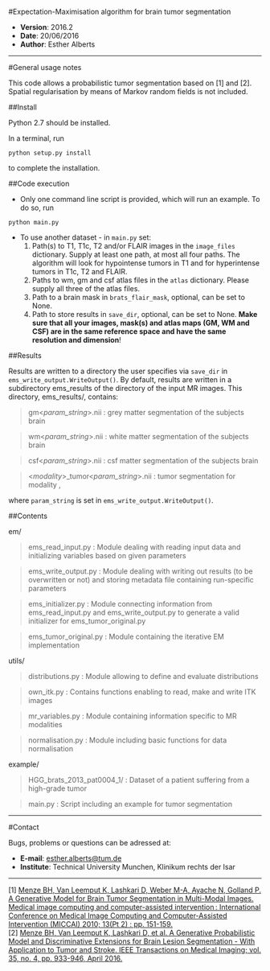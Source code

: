 #Expectation-Maximisation algorithm for brain tumor segmentation
 * **Version**: 2016.2  
 * **Date**: 20/06/2016  
 * **Author**: Esther Alberts

---
#General usage notes

This code allows a probabilistic tumor segmentation based on [1] and [2]. Spatial regularisation by means of Markov random fields is not included.
		
##Install

Python 2.7 should be installed. 

In a terminal, run
```
python setup.py install
```
to complete the installation.

##Code execution

  * Only one command line script is provided, which will run an example. To do so, run  
```
python main.py
```
  * To use another dataset - in `main.py` set:   
    1. Path(s) to T1, T1c, T2 and/or FLAIR images in the `image_files` dictionary. Supply at least one path, at most all four paths. The algorithm will look for hypointense tumors in T1 and for hyperintense tumors in T1c, T2 and FLAIR.
    2. Paths to wm, gm and csf atlas files in the `atlas` dictionary. Please supply all three of the atlas files.
    3. Path to a brain mask in `brats_flair_mask`, optional, can be set to None.
    3. Path to store results in `save_dir`, optional, can be set to None.
__Make sure that all your images, mask(s) and atlas maps (GM, WM and CSF) are in the same reference space and have the same resolution and dimension__!

##Results

Results are written to a directory the user specifies via `save_dir` in `ems_write_output.WriteOutput()`. By default, results are 
written in a subdirectory ems_results of the directory of the input MR images. This directory, ems_results/, contains:

> gm<*param_string*>.nii
> :  grey matter segmentation of the subjects brain
	
> wm<*param_string*>.nii
> :  white matter segmentation of the subjects brain

> csf<*param_string*>.nii
> :  csf matter segmentation of the subjects brain

> <*modality*>_tumor<*param_string*>.nii
> :  tumor segmentation for modality <modality>,

where `param_string` is set in `ems_write_output.WriteOutput()`.

##Contents

em/
> ems_read_input.py
> :  Module dealing with reading input data and initializing variables based on given parameters

> ems_write_output.py
> :  Module dealing with writing out results (to be overwritten or not) and storing metadata file containing run-specific parameters

> ems_initializer.py
> :  Module connecting information from ems_read_input.py and ems_write_output.py to generate a valid initializer for ems_tumor_original.py

> ems_tumor_original.py
> :  Module containing the iterative EM implementation

utils/
> distributions.py
> :  Module allowing to define and evaluate distributions

> own_itk.py
> :  Contains functions enabling to read, make and write ITK images

> mr_variables.py
> :  Module containing information specific to MR modalities

> normalisation.py
> :  Module including basic functions for data normalisation

example/
> HGG_brats_2013_pat0004_1/
> :  Dataset of a patient suffering from a high-grade tumor

> main.py
> :  Script including an example for tumor segmentation

---
#Contact

Bugs, problems or questions can be adressed at:

 * **E-mail**: esther.alberts@tum.de
 * **Institute**: Technical University Munchen, Klinikum rechts der Isar

---

[1] [Menze BH, Van Leemput K, Lashkari D, Weber M-A, Ayache N, Golland P. A Generative Model for Brain Tumor Segmentation in Multi-Modal Images. Medical image computing and computer-assisted intervention : International Conference on Medical Image Computing and Computer-Assisted Intervention (MICCAI) 2010; 13(Pt 2) : pp. 151-159.](http://www.ncbi.nlm.nih.gov/pmc/articles/PMC3050038/)  
[2] [Menze BH, Van Leemput K, Lashkari D, et al. A Generative Probabilistic Model and Discriminative Extensions for Brain Lesion Segmentation - With Application to Tumor and Stroke. IEEE Transactions on Medical Imaging; vol. 35, no. 4, pp. 933-946, April 2016.](http://dx.doi.org/10.1109/TMI.2015.2502596)
